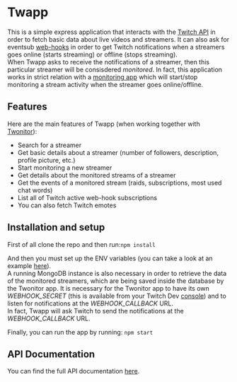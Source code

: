 # Twapp

This is a simple express application that interacts with the [Twitch API](https://dev.twitch.tv/docs/api/) in order to fetch basic data about live videos and streamers. It can also ask for eventsub [web-hooks](https://dev.twitch.tv/docs/api/webhooks-guide) in order to get Twitch notifications when a streamers goes online (starts streaming) or offline (stops streaming).\
When Twapp asks to receive the notifications of a streamer, then this particular streamer will be consisdered *monitored*. In fact, this application works in strict relation with a [monitoring app](https://github.com/g1nus/Twonitor) which will start/stop monitoring a stream activity when the streamer goes online/offline.

## Features

Here are the main features of Twapp (when working together with [Twonitor](https://github.com/g1nus/Twonitor)):

* Search for a streamer
* Get basic details about a streamer (number of followers, description, profile picture, etc.)
* Start monitoring a new streamer
* Get details about the monitored streams of a streamer
* Get the events of a monitored stream (raids, subscriptions, most used chat words)
* List all of Twitch active web-hook subscriptions
* You can also fetch Twitch emotes

## Installation and setup

First of all clone the repo and then run:```npm install```

And then you must set up the ENV variables (you can take a look at an example [here](https://github.com/g1nus/Twapp/blob/main/.env.example)).\
A running MongoDB instance is also necessary in order to retrieve the data of the monitored streamers, which are being saved inside the database by the Twonitor app. It is necessary for the Twonitor app to have its own *WEBHOOK_SECRET* (this is available from your Twitch Dev [console](https://dev.twitch.tv/console)) and to listen for notifications at the *WEBHOOK_CALLBACK* URL.\
In fact, Twapp will ask Twitch to send the notifications at the *WEBHOOK_CALLBACK* URL.

Finally, you can run the app by running: ```npm start```

## API Documentation

You can find the full API documentation [here](https://alphamangolytica.docs.apiary.io).
